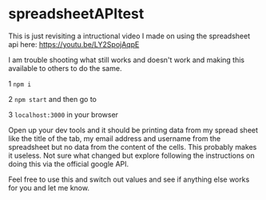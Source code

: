 # spreadsheetAPItest

This is just revisiting a intructional video I made on using the spreadsheet api here:
https://youtu.be/LY2SpojAqpE 


I am trouble shooting what still works and doesn't work and making this available to others to do the same.

1 `npm i`


2 `npm start` and then go to 


3 `localhost:3000` in your browser 


Open up your dev tools and it should be printing data from my spread sheet like the title of the tab,
my email address and username from the spreadsheet but no data from the content of the cells.
This probably makes it useless. Not sure what changed but explore following the instructions on
doing this via the official google API.

Feel free to use this and switch out values and see if anything else works for you and let me know.